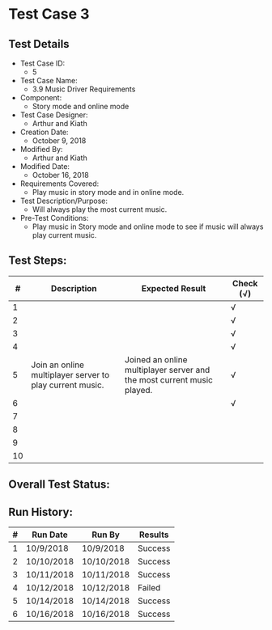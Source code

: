 # Test Case 3 

## Test Details

* Test Case ID:
  * 5
* Test Case Name:
  * 3.9 Music Driver Requirements
* Component: 
  * Story mode and online mode
* Test Case Designer:
  * Arthur and Kiath
* Creation Date:
  * October 9, 2018
* Modified By:
  * Arthur and Kiath
* Modified Date:
  * October 16, 2018
* Requirements Covered:
  * Play music in story mode and in online mode.
* Test Description/Purpose:
  * Will always play the most current music.
* Pre-Test Conditions:
  * Play music in Story mode and online mode to see if music will always play current music.
## Test Steps: 
| # | Description | Expected Result | Check (√) |
| --- | --- | --- | --- |
| 1 | | |√|			
| 2 | | |√|			
| 3 | | |√|			
| 4 | | |√|			
| 5 |Join an online multiplayer server to play current music.|Joined an online multiplayer server and the most current music played.|√|			
| 6 | | |√|			
| 7 | | | |			
| 8 | | | |			
| 9 | | | |			
| 10 | | | |			

## Overall Test Status: 



## Run History:
| # |	Run Date |	Run By |	Results |
| --- | --- | --- | --- |
| 1 | 10/9/2018 | 10/9/2018 | Success |			
| 2 | 10/10/2018 | 10/10/2018 | Success |			
| 3 | 10/11/2018 | 10/11/2018 | Success |
| 4 | 10/12/2018 | 10/12/2018 | Failed |
| 5 | 10/14/2018 | 10/14/2018 | Success |
| 6 | 10/16/2018 | 10/16/2018 | Success |
